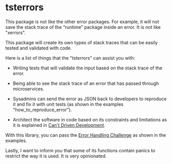 # tsterrors


This package is not like the other error packages. For example, it will not save the stack trace of the “runtime” package inside an error. It is not like "xerrors".<br/>

This package will create its own types of stack traces that can be easily tested and validated with code.<br/>

Here is a list of things that the "tsterrors" can assist you with:<br/>

- Writing tests that will validate the input based on the stack trace of the error.

- Being able to see the stack trace of an error that has passed through microservices.

- Sysadmins can send the error as JSON back to developers to reproduce it and fix it with unit tests (as shown in the examples "how_to_reproduce_error").

- Architect the software in code based on its constraints and limitations as it is explained in [Can't Driven Development](https://rm4n0s.github.io/posts/6-cant-driven-development/).


With this library, you can pass the [Error Handling Challenge](https://rm4n0s.github.io/posts/3-error-handling-challenge/) as shown in the examples.<br/>

Lastly, I want to inform you that some of its functions contain panics to restrict the way it is used. It is very opinionated.
